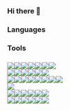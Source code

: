 ### Hi there 👋

<!--
**dxxxxxkxx/dxxxxxkxx** is a ✨ _special_ ✨ repository because its `README.md` (this file) appears on your GitHub profile.

Here are some ideas to get you started:

- 🔭 I’m currently working on ...
- 🌱 I’m currently learning ...
- 👯 I’m looking to collaborate on ...
- 🤔 I’m looking for help with ...
- 💬 Ask me about ...
- 📫 How to reach me: ...
- 😄 Pronouns: ...
- ⚡ Fun fact: ...
-->

### Languages
### Tools
### 

<img src="https://img.shields.io/badge/Android-3DDC84?style=flat-square&logo=Android&logoColor=black"/><img src="https://img.shields.io/badge/Android Studio-3DDC84?style=flat-square&logo=Android Studio&logoColor=black"/><img src="https://img.shields.io/badge/Apache Tomcat-F8DC75?style=flat-square&logo=Apache Tomcat&logoColor=black"/><img src="https://img.shields.io/badge/Arduino-00979D?style=flat-square&logo=Arduino&logoColor=white"/><img src="https://img.shields.io/badge/C-A8B9CC?style=flat-square&logo=C&logoColor=black"/><img src="https://img.shields.io/badge/C++-00599C?style=flat-square&logo=C%2B%2B&logoColor=white"/><img src="https://img.shields.io/badge/Dart-0175C2?style=flat-square&logo=Dart&logoColor=white"/><br>
<img src="https://img.shields.io/badge/Eclipse IDE-2C2255?style=flat-square&logo=Eclipse IDE&logoColor=white"/><img src="https://img.shields.io/badge/Firebase-FFCA28?style=flat-square&logo=Firebase&logoColor=black"/><img src="https://img.shields.io/badge/Flutter-02569B?style=flat-square&logo=Flutter&logoColor=white"/><img src="https://img.shields.io/badge/Git-F05032?style=flat-square&logo=Git&logoColor=white"/><img src="https://img.shields.io/badge/GitHub-181717?style=flat-square&logo=GitHub&logoColor=white"/><img src="https://img.shields.io/badge/IntelliJ IDEA-000000?style=flat-square&logo=IntelliJ IDEA&logoColor=white"/><br>
<img src="https://img.shields.io/badge/JavaScript-F7DF1E?style=flat-square&logo=JavaScript&logoColor=black"/><img src="https://img.shields.io/badge/jQuery-0769AD?style=flat-square&logo=jQuery&logoColor=white"/><img src="https://img.shields.io/badge/Kubuntu-0079C1?style=flat-square&logo=Kubuntu&logoColor=white"/><img src="https://img.shields.io/badge/Linux-FCC624?style=flat-square&logo=Linux&logoColor=black"/><img src="https://img.shields.io/badge/Markdown-000000?style=flat-square&logo=Markdown&logoColor=white"/><img src="https://img.shields.io/badge/MySQL-4479A1?style=flat-square&logo=MySQL&logoColor=white"/><img src="https://img.shields.io/badge/OpenGL-5586A4?style=flat-square&logo=OpenGL&logoColor=white"/><img src="https://img.shields.io/badge/PHP-777BB4?style=flat-square&logo=PHP&logoColor=white"/><br><img src="https://img.shields.io/badge/R-276DC3?style=flat-square&logo=R&logoColor=white"/><br>
<img src="https://img.shields.io/badge/SAP-0FAAFF?style=flat-square&logo=SAP&logoColor=white"/><img src="https://img.shields.io/badge/Spring-6DB33F?style=flat-square&logo=Spring&logoColor=white"/><img src="https://img.shields.io/badge/SQLite-003B57?style=flat-square&logo=SQLite&logoColor=white"/><img src="https://img.shields.io/badge/Subversion-809CC9?style=flat-square&logo=Subversion&logoColor=white"/><img src="https://img.shields.io/badge/Ubuntu-E95420?style=flat-square&logo=Ubuntu&logoColor=white"/><img src="https://img.shields.io/badge/Unity-FFFFFF?style=flat-square&logo=Unity&logoColor=black"/><br>
<img src="https://img.shields.io/badge/Ubuntu-E95420?style=flat-square&logo=Ubuntu&logoColor=white"/><img src="https://img.shields.io/badge/Vim-019733?style=flat-square&logo=Vim&logoColor=white"/><img src="https://img.shields.io/badge/VirtualBox-183A61?style=flat-square&logo=VirtualBox&logoColor=white"/><img src="https://img.shields.io/badge/Visual Studio-5C2D91?style=flat-square&logo=Visual Studio&logoColor=white"/><img src="https://img.shields.io/badge/Visual Studio Code-007ACC?style=flat-square&logo=Visual Studio Code&logoColor=white"/><img src="https://img.shields.io/badge/VMware-607078?style=flat-square&logo=VMware&logoColor=white"/>
